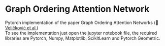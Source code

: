 # Graph Ordering Attention Network
Pytorch implementation of the paper Graph Ordering Attention Networks (:link: [Veličković et al.](https://arxiv.org/abs/2204.05351))<br>
To see the implementation just open the jupyter notebook file, the required libraries are Pytorch, Numpy, Matplotlib, ScikitLearn and Pytorch Geometric.
